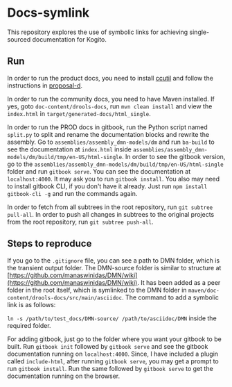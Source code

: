 # Docs-symlink

This repository explores the use of symbolic links for achieving single-sourced documentation for Kogito.

## Run 

In order to run the product docs, you need to install [ccutil](https://pantheon.cee.redhat.com/#/help/ccutil-install) and follow the instructions in [proposal-d](https://gitlab.cee.redhat.com/red-hat-jboss-bxms-documentation/proposal-d/tree/master).

In order to run the community docs, you need to have Maven installed. If yes, goto `doc-content/drools-docs`, run `mvn clean install` and view the `index.html` in `target/generated-docs/html_single`.

In order to run the PROD docs in gitbook, run the Python script named `split.py` to split and rename the documentation blocks and rewrite the assembly. Go to `assemblies/assembly_dmn-models/dm` and run `ba-build` to see the documentation at `index.html` inside `assemblies/assembly_dmn-models/dm/build/tmp/en-US/html-single`. In order to see the gitbook version, go to the `assemblies/assembly_dmn-models/dm/build/tmp/en-US/html-single` folder and run `gitbook serve`. You can see the documentation at `localhost:4000`. It may ask you to run `gitbook install`. You also may need to install gitbook CLI, if you don't have it already. Just run `npm install gitbook-cli -g` and run the commands again.

In order to fetch from all subtrees in the root repository, run `git subtree pull-all`. 
In order to push all changes in subtrees to the original projects from the root repository, run `git subtree push-all`.

## Steps to reproduce

If you go to the `.gitignore` file, you can see a path to DMN folder, which is the transient output folder. The DMN-source folder is similar to structure at [https://github.com/manaswinidas/DMN/wiki](https://github.com/manaswinidas/DMN/wiki). It has been added as a peer folder in the root itself, which is symlinked to the DMN folder in `maven/doc-content/drools-docs/src/main/asciidoc`. The command to add a symbolic link is as follows:

`ln -s /path/to/test_docs/DMN-source/ /path/to/asciidoc/DMN` inside the required folder.

For adding gitbook, just go to the folder where you want your gitbook to be built. Run `gitbook init` followed by `gitbook serve` and see the gitbook documentation running on `localhost:4000`. Since, I have included a plugin called `include-html`, after running `gitbook serve`, you may get a prompt to run `gitbook install`. Run the same followed by `gitbook serve` to get the documentation running on the browser.

